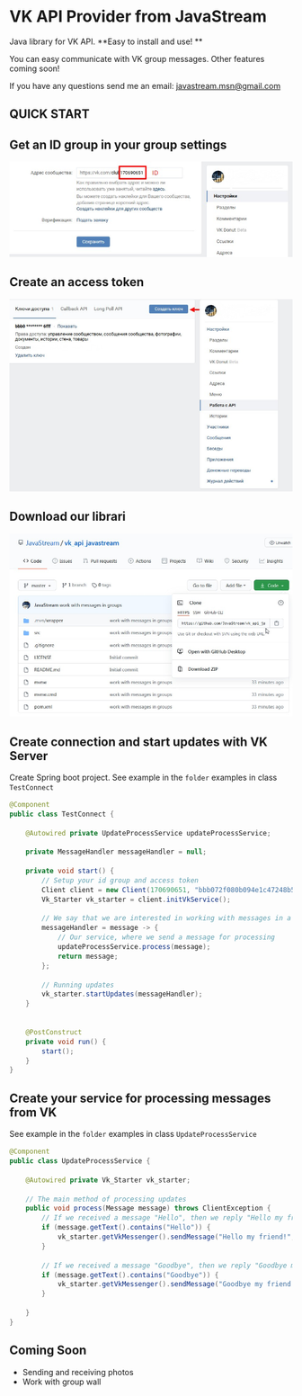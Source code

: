 # VK API Provider from JavaStream
Java library for VK API. **Easy to install and use! ** 

You can easy communicate with VK group messages. Other features coming soon!

If you have any questions send me an email: javastream.msn@gmail.com

QUICK START
------------

## Get an ID group in your group settings
![Screenshot](screen_1.jpg)

## Create an access token 
![Screenshot](screen_2.jpg)

## Download our librari
![Screenshot](screen_3.jpg)

## Create connection and start updates with VK Server
Create Spring boot project. See example in the `folder` examples in class `TestConnect`
```java
@Component
public class TestConnect {

    @Autowired private UpdateProcessService updateProcessService;

    private MessageHandler messageHandler = null;

    private void start() {
        // Setup your id group and access token
        Client client = new Client(170690651, "bbb072f080b094e1c47248b5c694187497714f55e6296e35c253833cb0266316847d0b6273500aefb6fff");
        Vk_Starter vk_starter = client.initVkService();

        // We say that we are interested in working with messages in a group
        messageHandler = message -> {
            // Our service, where we send a message for processing
            updateProcessService.process(message);
            return message;
        };

        // Running updates
        vk_starter.startUpdates(messageHandler);
    }


    @PostConstruct
    private void run() {
        start();
    }
}
```

## Create your service for processing messages from VK
See example in the `folder` examples in class `UpdateProcessService`
```java
@Component
public class UpdateProcessService {

    @Autowired private Vk_Starter vk_starter;

    // The main method of processing updates
    public void process(Message message) throws ClientException {
        // If we received a message "Hello", then we reply "Hello my friend!"
        if (message.getText().contains("Hello")) {
            vk_starter.getVkMessenger().sendMessage("Hello my friend!", message);
        }

        // If we received a message "Goodbye", then we reply "Goodbye my friend!"
        if (message.getText().contains("Goodbye")) {
            vk_starter.getVkMessenger().sendMessage("Goodbye my friend!", message);        
        }
       
    }
}
```

## Coming Soon
- Sending and receiving photos
- Work with group wall
